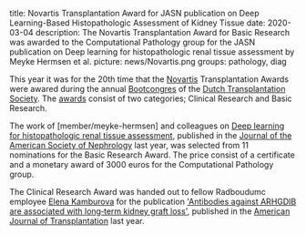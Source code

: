 title: Novartis Transplantation Award for JASN publication on Deep Learning-Based Histopathologic Assessment of Kidney Tissue
date: 2020-03-04
description: The Novartis Transplantation Award for Basic Research was awarded to the Computational Pathology group for the JASN publication on Deep learning for histopathologic renal tissue assessment by Meyke Hermsen et al. 
picture: news/Novartis.png
groups: pathology, diag

This year it was for the 20th time that the <a href='https://www.novartis.com/'>Novartis</a> Transplantation Awards were awared during the annual <a href='https://www.transplantatievereniging.nl/bootcongres'>Bootcongres</a> of the <a href='https://www.transplantatievereniging.nl/homepage'>Dutch Transplantation Society</a>. The <a href='https://www.transplantatievereniging.nl/novartis-transplantation-awards'>awards</a> consist of two categories; Clinical Research and Basic Research.

The work of [member/meyke-hermsen] and colleagues on <a href='https://jasn.asnjournals.org/content/30/10/1968'>Deep learning for histopathologic renal tissue assessment</a>, published in the <a href='https://jasn.asnjournals.org/'>Journal of the American Society of Nephrology</a> last year, was selected from 11 nominations for the Basic Research Award. The price consist of a certificate and a monetary award of 3000 euros for the Computational Pathology group. 

The Clinical Research Award was handed out to fellow Radboudumc employee <a href='https://nl.linkedin.com/in/elenakamburova'>Elena Kamburova</a> for the publication <a href='https://onlinelibrary.wiley.com/doi/full/10.1111/ajt.15493'>'Antibodies against ARHGDIB are associated with long‐term kidney graft loss'</a>, published in the <a href='https://onlinelibrary.wiley.com/journal/16006143'>American Journal of Transplantation</a> last year.

